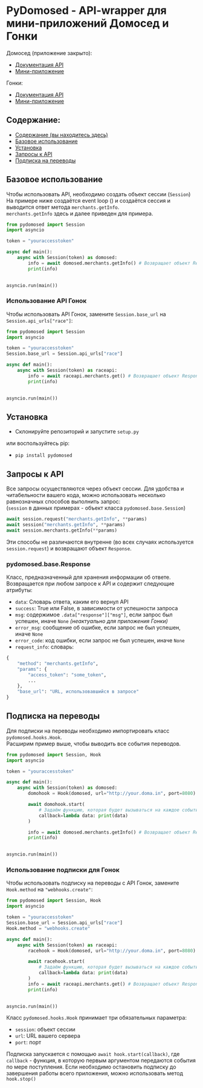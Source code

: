 # PyDomosed - API-wrapper для мини-приложений Домосед и Гонки

Домосед (приложение закрыто):
- [Документация API](https://vk.com/@domosedapp-domosed-api)    
- [Мини-приложение](https://vk.com/app7594692)

Гонки:
- [Документация API](https://vk.com/@happyoffice-api)    
- [Мини-приложение](https://vk.com/app7679912)


## Содержание:

- [Содержание (вы находитесь здесь)](#содержание)
- [Базовое использование](#базовое-использование)
- [Установка](#установка)
- [Запросы к API](#запросы-к-api)
- [Подписка на переводы](#подписка-на-переводы)


## Базовое использование

Чтобы использовать API, необходимо создать объект сессии (`Session`)
На примере ниже создаётся event loop () и создаётся сессия и выводится ответ метода `merchants.getInfo`.    
`merchants.getInfo` здесь и далее приведен для примера.

```python
from pydomosed import Session
import asyncio

token = "youraccesstoken"

async def main():
    async with Session(token) as domosed:
        info = await domosed.merchants.getInfo() # Возвращает объект Response
        print(info)
        

asyncio.run(main())
```

### Использование API Гонок

Чтобы использовать API Гонок, замените `Session.base_url` на `Session.api_urls["race"]`:

```python
from pydomosed import Session
import asyncio

token = "youraccesstoken"
Session.base_url = Session.api_urls["race"]

async def main():
    async with Session(token) as raceapi:
        info = await raceapi.merchants.get() # Возвращает объект Response
        print(info)
        

asyncio.run(main())
```

## Установка

- Склонируйте репозиторий и запустите `setup.py`

или воспользуйтесь pip:

- `pip install pydomosed`


## Запросы к API

Все запросы осуществляются через объект сессии. Для удобства и читабельности вашего кода, можно использовать несколько равнозначных способов выполнить запрос:    
(`session` в данных примерах - объект класса `pydomosed.base.Session`)

```python
await session.request("merchants.getInfo", **params)
await session("merchants.getInfo", **params)
await session.merchants.getInfo(**params)
```

Эти способы не различаются внутренне (во всех случаях используется `session.request`) и возвращают объект `Response`.


### pydomosed.base.Response

Класс, предназначенный для хранения информации об ответе. Возвращается при любом запросе к API и содержит следующие атрибуты:

- `data`: Словарь ответа, каким его вернул API
- `success`: True или False, в зависимости от успешности запроса
- `msg`: содержимое `.data["response"]["msg"]`, если запрос был успешен, иначе `None` *(неактуально для приложения Гонки)*
- `error_msg`: сообщение об ошибке, если запрос не был успешен, иначе `None`
- `error_code`: код ошибки, если запрос не был успешен, иначе `None`
- `request_info`: словарь:

```python
{
    "method": "merchants.getInfo",
    "params": {
        "access_token": "some_token",
        ...
    },
    "base_url": "URL, использовавшийся в запросе"
}
```


## Подписка на переводы

Для подписки на переводы необходимо импортировать класс `pydomosed.hooks.Hook`.    
Расширим пример выше, чтобы выводить все события переводов.

```python
from pydomosed import Session, Hook
import asyncio

token = "youraccesstoken"

async def main():
    async with Session(token) as domosed:
        domohook = Hook(domosed, url="http://your.doma.in", port=8080)

        await domohook.start(
            # Задаём функцию, которая будет вызываться на каждое событие. Здесь - вывод всех событий в консоль.
            callback=lambda data: print(data) 
        )

        info = await domosed.merchants.getInfo() # Возвращает объект Response
        print(info)
        

asyncio.run(main())
```

### Использование подписки для Гонок

Чтобы использовать подписку на переводы c API Гонок, замените `Hook.method` на `"webhooks.create"`:

```python
from pydomosed import Session, Hook
import asyncio

token = "youraccesstoken"
Session.base_url = Session.api_urls["race"]
Hook.method = "webhooks.create"

async def main():
    async with Session(token) as raceapi:
        racehook = Hook(domosed, url="http://your.doma.in", port=8080)

        await racehook.start(
            # Задаём функцию, которая будет вызываться на каждое событие. Здесь - вывод всех событий в консоль.
            callback=lambda data: print(data) 
        )
        info = await raceapi.merchants.get() # Возвращает объект Response
        print(info)
        

asyncio.run(main())
```

Класс `pydomosed.hooks.Hook` принимает три обязательных параметра: 
- `session`: объект сессии
- `url`: URL вашего сервера
- `port`: порт

Подписка запускается с помощью `await hook.start(callback)`, где `callback` - функция, в которую первым аргументом передаются события по мере поступления.
Если необходимо остановить подписку до завершения работы всего приложения, можно использовать метод `hook.stop()`

